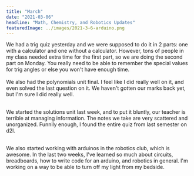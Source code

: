 ```yaml
---
title: "March"
date: "2021-03-06"
headline: "Math, Chemistry, and Robotics Updates"
featuredImage: ../images/2021-3-6-arduino.png 
---
```


We had a trig quiz yesterday and we were supposed to do it in 2 parts: one with a calculator and one without a calculator. However, tons of people in my class needed extra time for the first part, so we are doing the second part on Monday. You really need to be able to remember the special values for trig angles or else you won't have enough time.  
<br>
We also had the polynomials unit final. I feel like I did really well on it, and even solved the last question on it. We haven't gotten our marks back yet, but I'm sure I did really well.  
<br>

We started the solutions unit last week, and to put it bluntly, our teacher is terrible at managing information. The notes we take are very scattered and unorganized. Funnily enough, I found the entire quiz from last semester on d2l.  
<br>

We also started working with arduinos in the robotics club, which is awesome. In the last two weeks, I've learned so much about circuits, breadboards, how to write code for an arduino, and robotics in general. I'm working on a way to be able to turn off my light from my bedside.
